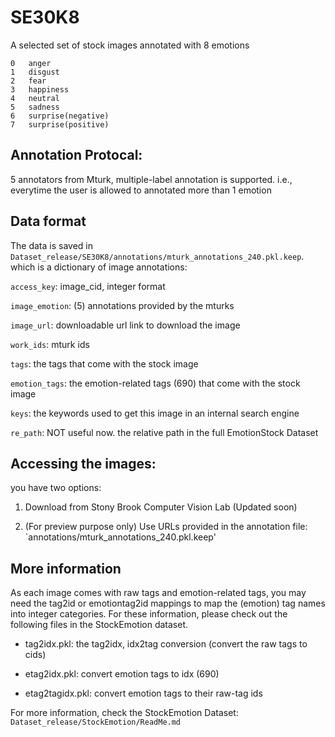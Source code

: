 # SE30K8

A selected set of stock images annotated with 8 emotions 

``` text
0	anger
1	disgust
2	fear
3	happiness
4	neutral
5	sadness
6	surprise(negative)
7	surprise(positive)
```

## Annotation Protocal:

5 annotators from Mturk, multiple-label annotation is supported. i.e., everytime the user is allowed to annotated
 more than 1 emotion
 

## Data format

The data is saved in `Dataset_release/SE30K8/annotations/mturk_annotations_240.pkl.keep`. which is a dictionary of
 image annotations:

`access_key`: image_cid, integer format

`image_emotion`: (5) annotations provided by the mturks

`image_url`: downloadable url link to download the image

`work_ids`: mturk ids

`tags`: the tags that come with the stock image

`emotion_tags`: the emotion-related tags (690) that come with the stock image

`keys`: the keywords used to get this image in an internal search engine

`re_path`: NOT useful now. the relative path in the full EmotionStock Dataset


## Accessing the images:

you have two options: 



1. Download from Stony Brook Computer Vision Lab (Updated soon)

2. (For preview purpose only) Use URLs provided in the annotation file: `annotations/mturk_annotations_240.pkl.keep'

## More information

As each image comes with raw tags and emotion-related tags, you may need the tag2id or emotiontag2id mappings to map
 the (emotion) tag names into integer categories. For these information, please check out the following files in the
  StockEmotion dataset.
 
* tag2idx.pkl: the tag2idx, idx2tag conversion (convert the raw tags to cids)

* etag2idx.pkl: convert emotion tags to idx (690)

* etag2tagidx.pkl: convert emotion tags to their raw-tag ids
 
For more information, check the StockEmotion Dataset: `Dataset_release/StockEmotion/ReadMe.md`
